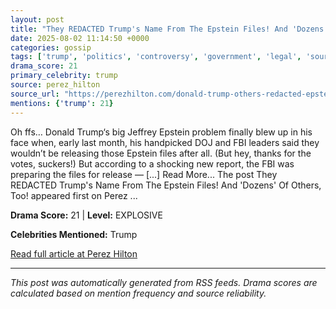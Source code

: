 ```yaml
---
layout: post
title: "They REDACTED Trump's Name From The Epstein Files! And 'Dozens' Of Others, Too!"
date: 2025-08-02 11:14:50 +0000
categories: gossip
tags: ['trump', 'politics', 'controversy', 'government', 'legal', 'source-perez_hilton', 'drama-explosive']
drama_score: 21
primary_celebrity: trump
source: perez_hilton
source_url: "https://perezhilton.com/donald-trump-others-redacted-epstein-files/"
mentions: {'trump': 21}
---
```


Oh ffs&#8230; Donald Trump&#8216;s big Jeffrey Epstein problem finally blew up in his face when, early last month, his handpicked DOJ and FBI leaders said they wouldn&#8217;t be releasing those Epstein files after all. (But hey, thanks for the votes, suckers!) But according to a shocking new report, the FBI was preparing the files for release &#8212; [...] Read More... The post They REDACTED Trump&#039;s Name From The Epstein Files! And &#039;Dozens&#039; Of Others, Too! appeared first on Perez ...

**Drama Score:** 21 | **Level:** EXPLOSIVE

**Celebrities Mentioned:** Trump

[Read full article at Perez Hilton](https://perezhilton.com/donald-trump-others-redacted-epstein-files/)

---
*This post was automatically generated from RSS feeds. Drama scores are calculated based on mention frequency and source reliability.*
